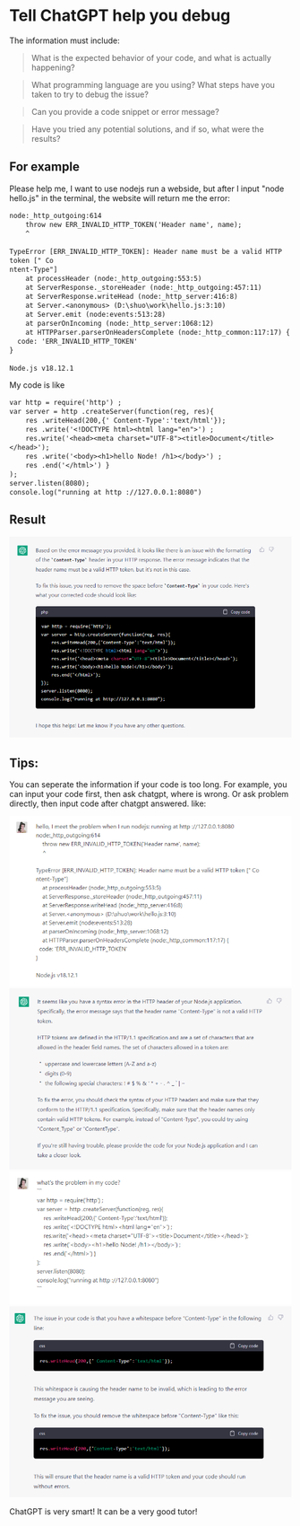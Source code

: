 # Tell ChatGPT help you debug
The information must include:

> What is the expected behavior of your code, and what is actually happening?

> What programming language are you using?
> What steps have you taken to try to debug the issue?

> Can you provide a code snippet or error message?

> Have you tried any potential solutions, and if so, what were the results?

## For example 
Please help me, I want to use nodejs run a webside, but after I input "node hello.js" in the terminal, the website will return me the error: 
```running at http ://127.0.0.1:8080
node:_http_outgoing:614
    throw new ERR_INVALID_HTTP_TOKEN('Header name', name);
    ^

TypeError [ERR_INVALID_HTTP_TOKEN]: Header name must be a valid HTTP token [" Co
ntent-Type"]
    at processHeader (node:_http_outgoing:553:5)
    at ServerResponse._storeHeader (node:_http_outgoing:457:11)
    at ServerResponse.writeHead (node:_http_server:416:8)
    at Server.<anonymous> (D:\shuo\work\hello.js:3:10)
    at Server.emit (node:events:513:28)
    at parserOnIncoming (node:_http_server:1068:12)
    at HTTPParser.parserOnHeadersComplete (node:_http_common:117:17) {
  code: 'ERR_INVALID_HTTP_TOKEN'
}

Node.js v18.12.1
```

My code is like
```
var http = require('http') ;
var server = http .createServer(function(reg, res){
    res .writeHead(200,{' Content-Type':'text/html'});
    res .write('<!DOCTYPE html><html lang="en">') ;
    res.write('<head><meta charset="UTF-8"><title>Document</title></head>');
    res .write('<body><h1>hello Node! /h1></body>') ;
    res .end('</html>') }
);
server.listen(8080);
console.log("running at http ://127.0.0.1:8080")
```

## Result
![image](./images/chat.jpg)

## Tips:
You can seperate the information if your code is too long. For example, you can input your code first, then ask chatgpt, where is wrong. Or ask problem directly, then input code after chatgpt answered.
like:

![image](./images/chat1.jpg)
![image](./images/chat2.jpg)
![image](./images/chat3.jpg)
![image](./images/chat4.jpg)

ChatGPT is very smart! It can be a very good tutor!